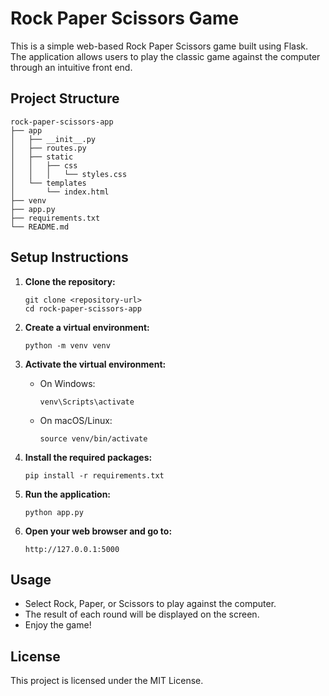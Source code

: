 # Rock Paper Scissors Game

This is a simple web-based Rock Paper Scissors game built using Flask. The application allows users to play the classic game against the computer through an intuitive front end.

## Project Structure

```
rock-paper-scissors-app
├── app
│   ├── __init__.py
│   ├── routes.py
│   ├── static
│   │   ├── css
│   │   │   └── styles.css
│   └── templates
│       └── index.html
├── venv
├── app.py
├── requirements.txt
└── README.md
```

## Setup Instructions

1. **Clone the repository:**
   ```
   git clone <repository-url>
   cd rock-paper-scissors-app
   ```

2. **Create a virtual environment:**
   ```
   python -m venv venv
   ```

3. **Activate the virtual environment:**
   - On Windows:
     ```
     venv\Scripts\activate
     ```
   - On macOS/Linux:
     ```
     source venv/bin/activate
     ```

4. **Install the required packages:**
   ```
   pip install -r requirements.txt
   ```

5. **Run the application:**
   ```
   python app.py
   ```

6. **Open your web browser and go to:**
   ```
   http://127.0.0.1:5000
   ```

## Usage

- Select Rock, Paper, or Scissors to play against the computer.
- The result of each round will be displayed on the screen.
- Enjoy the game!

## License

This project is licensed under the MIT License.